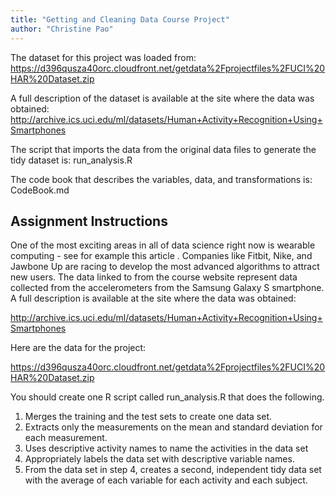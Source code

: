 ```yaml
---
title: "Getting and Cleaning Data Course Project"
author: "Christine Pao"
---
```


The dataset for this project was loaded from:
https://d396qusza40orc.cloudfront.net/getdata%2Fprojectfiles%2FUCI%20HAR%20Dataset.zip

A full description of the dataset is available at the site where the data was obtained:
http://archive.ics.uci.edu/ml/datasets/Human+Activity+Recognition+Using+Smartphones

The script that imports the data from the original data files to generate the
tidy dataset is:
run_analysis.R

The code book that describes the variables, data, and transformations is:
CodeBook.md

## Assignment Instructions

One of the most exciting areas in all of data science right now is wearable computing - see for example this article . Companies like Fitbit, Nike, and Jawbone Up are racing to develop the most advanced algorithms to attract new users. The data linked to from the course website represent data collected from the accelerometers from the Samsung Galaxy S smartphone. A full description is available at the site where the data was obtained:

http://archive.ics.uci.edu/ml/datasets/Human+Activity+Recognition+Using+Smartphones

Here are the data for the project:

https://d396qusza40orc.cloudfront.net/getdata%2Fprojectfiles%2FUCI%20HAR%20Dataset.zip

You should create one R script called run_analysis.R that does the following.

1. Merges the training and the test sets to create one data set.
2. Extracts only the measurements on the mean and standard deviation for 
    each measurement.
3. Uses descriptive activity names to name the activities in the data set
4. Appropriately labels the data set with descriptive variable names.
5. From the data set in step 4, creates a second, independent tidy data set 
    with the average of each variable for each activity and each subject.
